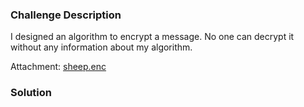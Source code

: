 ### Challenge Description

I designed an algorithm to encrypt a message. No one can decrypt it without any information about my algorithm.

Attachment: [sheep.enc](attachments/a_sheep/sheep.enc)

### Solution


